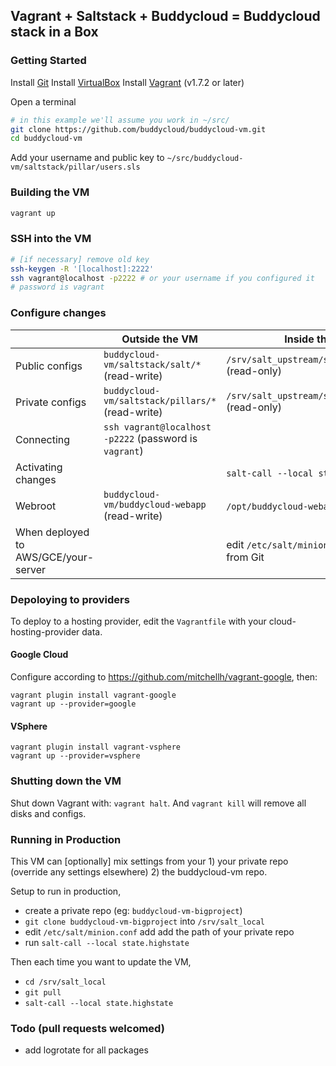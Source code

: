 ## Vagrant + Saltstack + Buddycloud = Buddycloud stack in a Box

### Getting Started

Install [Git]([http://git-scm.com/downloads)
Install [VirtualBox](https://www.virtualbox.org/wiki/Downloads)
Install [Vagrant](http://www.vagrantup.com/) (v1.7.2 or later)

Open a terminal

```bash
# in this example we'll assume you work in ~/src/
git clone https://github.com/buddycloud/buddycloud-vm.git
cd buddycloud-vm
```

Add your username and public key to `~/src/buddycloud-vm/saltstack/pillar/users.sls`

### Building the VM

```bash
vagrant up
```

### SSH into the VM

```bash
# [if necessary] remove old key
ssh-keygen -R '[localhost]:2222'
ssh vagrant@localhost -p2222 # or your username if you configured it 
# password is vagrant
```

### Configure changes

|                    | Outside the VM                                      | Inside the VM                      |             |
|--------------------|-----------------------------------------------------|------------------------------------|----------------------------------|
| Public configs    | `buddycloud-vm/saltstack/salt/*` (read-write)         | `/srv/salt_upstream/saltstack/salt` (read-only)              | e.g. `buddycloud-vm/saltstack/salt/nginx.conf.template`                  |
| Private configs    | `buddycloud-vm/saltstack/pillars/*` (read-write)      | `/srv/salt_upstream/saltstack/pillars` (read-only)           | e.g. database passwords          |
| Connecting         | `ssh vagrant@localhost -p2222` (password is `vagrant`)  |                                   |                                  | add your own key to `buddycloud-vm/saltstack/pillar/users.sls`  
| Activating changes |                                                     | `salt-call --local state.highstate`  |                                  |
| Webroot            | `buddycloud-vm/buddycloud-webapp` (read-write)        | `/opt/buddycloud-webapp` (read-only) | visible on http://localhost:8080 |
| When deployed to AWS/GCE/your-server  |          | edit `/etc/salt/minion` to pull updates from Git | this will pull all future system configs from your private git repo |


### Depoloying to providers

To deploy to a hosting provider, edit the `Vagrantfile` with your cloud-hosting-provider data.

#### Google Cloud

Configure according to https://github.com/mitchellh/vagrant-google, then:
```
vagrant plugin install vagrant-google
vagrant up --provider=google
```

#### VSphere 
```
vagrant plugin install vagrant-vsphere
vagrant up --provider=vsphere
```

### Shutting down the VM

Shut down Vagrant with: `vagrant halt`. And `vagrant kill` will remove all disks and configs.


### Running in Production

This VM can [optionally] mix settings from your 1) your private repo (override any settings elsewhere) 2) the buddycloud-vm repo. 

Setup to run in production,
- create a private repo (eg: `buddycloud-vm-bigproject`)
- `git clone buddycloud-vm-bigproject` into `/srv/salt_local` 
- edit `/etc/salt/minion.conf` add add the path of your private repo
- run `salt-call --local state.highstate`

Then each time you want to update the VM,
- `cd /srv/salt_local`
- `git pull`
- `salt-call --local state.highstate`

### Todo (pull requests welcomed)

- add logrotate for all packages

